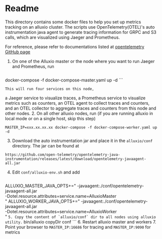 # Readme
This directory contains some docker files to help you set up metrics tracking on an alluxio cluster. 
The scripts use OpenTelemetry(OTEL)'s auto instrumentation java agent to generate tracing information for GRPC and S3 calls, which are visualized using Jaeger and Prometheus. 

For reference, please refer to documentations listed at [opentelemetry GitHub page](https://github.com/open-telemetry/opentelemetry-java-instrumentation)

1. On one of the Alluxio master or the node where you want to run Jaeger and Prometheus, run 
    ```
docker-compose -f docker-compose-master.yaml up -d
    ```

    This will run four services on this node,
a Jaeger service to visualize traces, a Prometheus service to visualize metrics such as counters,
an OTEL agent to collect traces and counters, and an OTEL collector to aggregate traces and counters from this node and other nodes.
2. On all other alluxio nodes, run (if you are running alluxio in local mode or on a single host, skip this step)
```
MASTER_IP=xxx.xx.xx.xx docker-compose -f docker-compose-worker.yaml up -d
```
3. Download the auto instrumentation jar and place it in the `alluxio/conf` directory. The jar can be found at 
```
https://github.com/open-telemetry/opentelemetry-java-instrumentation/releases/latest/download/opentelemetry-javaagent-all.jar
```
4. Edit `conf/alluxio-env.sh` and add
    
    ```
ALLUXIO_MASTER_JAVA_OPTS+=" -javaagent:./conf/opentelemetry-javaagent-all.jar \
     -Dotel.resource.attributes=service.name=AlluxioMaster \
     "
ALLUXIO_WORKER_JAVA_OPTS+=" -javaagent:./conf/opentelemetry-javaagent-all.jar \
     -Dotel.resource.attributes=service.name=AlluxioWorker \
     "
    ```
5. Copy the content of `alluxio/conf` dir to all nodes using alluxio utility.
    ```
bin/alluxio copyDir conf
    ```
6. Restart alluxio master and workers
7. Point your browser to `MASTER_IP:16686` for tracing and `MASTER_IP:9090` for metrics
